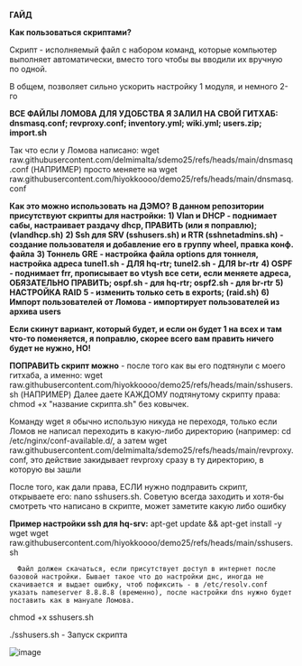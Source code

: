 **ГАЙД**

**Как пользоваться скриптами?**


Скрипт - исполняемый файл c набором команд, которые компьютер выполняет автоматически, вместо того чтобы вы вводили их вручную по одной.

В общем, позволяет сильно ускорить настройку 1 модуля, и немного 2-го


**ВСЕ ФАЙЛЫ ЛОМОВА ДЛЯ УДОБСТВА Я ЗАЛИЛ НА СВОЙ ГИТХАБ: dnsmasq.conf; revproxy.conf; inventory.yml; wiki.yml; users.zip; import.sh**


Так что если у Ломова написано: wget raw.githubusercontent.com/delmimalta/sdemo25/refs/heads/main/dnsmasq.conf (НАПРИМЕР) просто меняете на wget raw.githubusercontent.com/hiyokkoooo/demo25/refs/heads/main/dnsmasq.conf


**Как это можно использовать на ДЭМО?**
**В данном репозитории присутствуют скрипты для настройки:**
**1) Vlan и DHCP - поднимает сабы, настраивает раздачу dhcp, ПРАВИТЬ (или я поправлю); (vlandhcp.sh)**
**2) Ssh для SRV (sshusers.sh) и RTR (sshnetadmins.sh) - создание пользователя и добавление его в группу wheel, правка конф. файла**
**3) Тоннель GRE - настройка файла options для тоннеля, настройка адреса tunel1.sh - ДЛЯ hq-rtr; tunel2.sh - ДЛЯ br-rtr**
**4) OSPF - поднимает frr, прописывает во vtysh все сети, если меняете адреса, ОБЯЗАТЕЛЬНО ПРАВИТЬ; ospf.sh - для hq-rtr; ospf2.sh - для br-rtr**
**5) НАСТРОЙКА RAID 5 - изменить только сеть в exports; (raid.sh)**
**6) Импорт пользователей от Ломова - импортирует пользователей из архива users**


 
**Если скинут вариант, который будет, и если он будет 1 на всех и там что-то поменяется, я поправлю, скорее всего вам править ничего будет не нужно, НО!**


**ПОПРАВИТЬ скрипт можно** - после того как вы его подтянули с моего гитхаба, а именно: 
wget raw.githubusercontent.com/hiyokkoooo/demo25/refs/heads/main/sshusers.sh (НАПРИМЕР)
Далее даете КАЖДОМУ подтянутому скрипту права: chmod +x "название скрипта.sh" без ковычек. 


Команду wget я обычно использую никуда не переходя, только если Ломов не написал переходить в какую-либо директорию (например: cd /etc/nginx/conf-available.d/, а затем wget raw.githubusercontent.com/delmimalta/sdemo25/refs/heads/main/revproxy.conf, это действие закидывает revproxy сразу в ту директорию, в которую вы зашли



После того, как дали права, ЕСЛИ нужно подправить скрипт, открываете его: nano sshusers.sh. Советую всегда заходить и хотя-бы смотреть что написано в скрипте, может заметите какую либо ошибку




**Пример настройки ssh для hq-srv:**
apt-get update && apt-get install -y wget
wget raw.githubusercontent.com/hiyokkoooo/demo25/refs/heads/main/sshusers.sh


      Файл должен скачаться, если присутствует доступ в интернет после базовой настройки. Бывает такое что до настройки днс, иногда не скачивается и выдает ошибку, чтоб пофиксить - в /etc/resolv.conf указать nameserver 8.8.8.8 (временно), после настройки dns нужно будет поставить как в мануале Ломова.
chmod +x sshusers.sh



./sshusers.sh - Запуск скрипта



   ![image](https://github.com/user-attachments/assets/75eaba5a-dc23-488b-b339-18d47447f03b)
